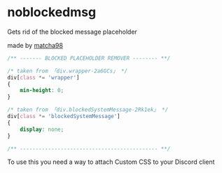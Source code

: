 # noblockedmsg
Gets rid of the blocked message placeholder

made by [matcha98](https://www.github.com/matcha98qx)

```css
/** ------- BLOCKED PLACEHOLDER REMOVER -------- **/

/* taken from 「div.wrapper-2a6GCs」 */
div[class *= 'wrapper'] 
{
    min-height: 0;
}

/* taken from 「div.blockedSystemMessage-2Rk1ek」 */
div[class *= 'blockedSystemMessage']
{
    display: none;
}

/** -------------------------------------------- **/
```

To use this you need a way to attach Custom CSS to your Discord client

